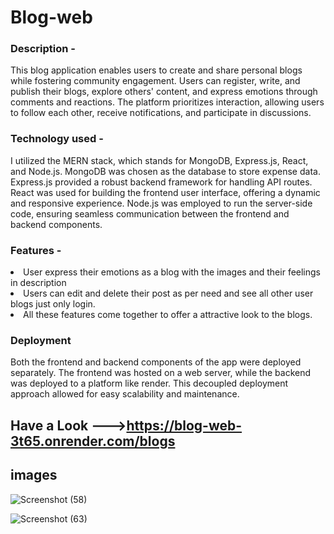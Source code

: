 # Blog-web
### Description -
This blog application enables users to create and share personal blogs while fostering community engagement.
Users can register, write, and publish their blogs, explore others' content, and express emotions through comments and reactions.
The platform prioritizes interaction, allowing users to follow each other, receive notifications, and participate in discussions.

### Technology used - <br>
I utilized the MERN stack, which stands for MongoDB, Express.js, React, and Node.js. MongoDB was chosen as the database to store expense data. Express.js 
provided a robust backend framework for handling API routes. React was used for building the frontend user interface, offering a dynamic and responsive experience. 
Node.js was employed to run the server-side code, ensuring seamless communication between the frontend and backend components.

### Features - <br>
<li>User express their emotions as a blog with the images and their feelings in description</li>
<li>Users can edit and delete their post as per need and see all other user blogs just only login.</li>
<li>All these features come together to offer a attractive look to the blogs.</li>

### Deployment
Both the frontend and backend components of the app were deployed separately. The 
frontend was hosted on a web server, while the backend was deployed to a platform like 
render. This decoupled deployment approach allowed for easy scalability and maintenance.

## Have a Look --->https://blog-web-3t65.onrender.com/blogs  
## images
![Screenshot (58)](https://github.com/user-attachments/assets/1e20313d-b819-4d30-b69f-fb9619d5ab25)

![Screenshot (63)](https://github.com/user-attachments/assets/2182690b-6c77-4f3c-9d67-4b8af7f16433)

